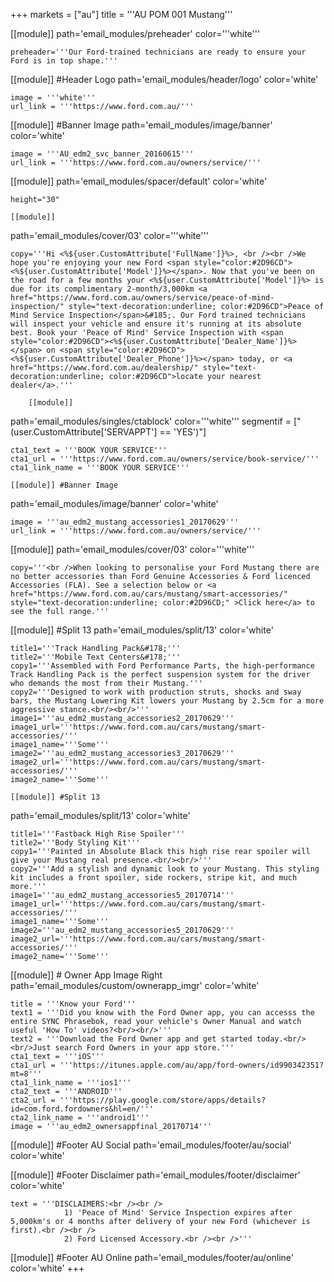 +++
markets = ["au"]
title = '''AU POM 001 Mustang'''

[[module]]
path='email_modules/preheader'
color='''white'''

	preheader='''Our Ford-trained technicians are ready to ensure your Ford is in top shape.'''


[[module]] #Header Logo
path='email_modules/header/logo'
color='white'

	image = '''white'''
	url_link = '''https://www.ford.com.au/'''


[[module]] #Banner Image
path='email_modules/image/banner'
color='white'

	image = '''AU_edm2_svc_banner_20160615'''
	url_link = '''https://www.ford.com.au/owners/service/'''

[[module]]
path='email_modules/spacer/default'
color='white'

	height="30"

	[[module]]
path='email_modules/cover/03'
color='''white'''

	copy='''Hi <%${user.CustomAttribute['FullName']}%>, <br /><br />We hope you're enjoying your new Ford <span style="color:#2D96CD"><%${user.CustomAttribute['Model']}%></span>. Now that you've been on the road for a few months your <%${user.CustomAttribute['Model']}%> is due for its complimentary 2-month/3,000km <a href="https://www.ford.com.au/owners/service/peace-of-mind-inspection/" style="text-decoration:underline; color:#2D96CD">Peace of Mind Service Inspection</span>&#185;. Our Ford trained technicians will inspect your vehicle and ensure it's running at its absolute best. Book your 'Peace of Mind' Service Inspection with <span style="color:#2D96CD"><%${user.CustomAttribute['Dealer_Name']}%></span> on <span style="color:#2D96CD"><%${user.CustomAttribute['Dealer_Phone']}%></span> today, or <a href="https://www.ford.com.au/dealership/" style="text-decoration:underline; color:#2D96CD">locate your nearest dealer</a>.'''

		[[module]]
path='email_modules/singles/ctablock'
color='''white'''
segmentif = ["(user.CustomAttribute['SERVAPPT'] == 'YES')"]

	cta1_text = '''BOOK YOUR SERVICE'''
	cta1_url = '''https://www.ford.com.au/owners/service/book-service/'''
	cta1_link_name = '''BOOK YOUR SERVICE'''
    
    [[module]] #Banner Image
path='email_modules/image/banner'
color='white'

	image = '''au_edm2_mustang_accessories1_20170629'''
	url_link = '''https://www.ford.com.au/owners/service/'''

[[module]]
path='email_modules/cover/03'
color='''white'''

	copy='''<br />When looking to personalise your Ford Mustang there are no better accessories than Ford Genuine Accessories & Ford licenced Accessories (FLA). See a selection below or <a href="https://www.ford.com.au/cars/mustang/smart-accessories/" style="text-decoration:underline; color:#2D96CD;" >Click here</a> to see the full range.'''

 [[module]] #Split 13
path='email_modules/split/13'
color='white'

	title1='''Track Handling Pack&#178;'''
	title2='''Mobile Text Centers&#178;'''
	copy1='''Assembled with Ford Performance Parts, the high-performance Track Handling Pack is the perfect suspension system for the driver who demands the most from their Mustang.'''
	copy2='''Designed to work with production struts, shocks and sway bars, the Mustang Lowering Kit lowers your Mustang by 2.5cm for a more aggressive stance.<br/><br/>'''
	image1='''au_edm2_mustang_accessories2_20170629'''
    image1_url='''https://www.ford.com.au/cars/mustang/smart-accessories/'''
    image1_name='''Some'''
    image2='''au_edm2_mustang_accessories3_20170629'''
    image2_url='''https://www.ford.com.au/cars/mustang/smart-accessories/'''
    image2_name='''Some'''
    
    [[module]] #Split 13
path='email_modules/split/13'
color='white'

	title1='''Fastback High Rise Spoiler'''
	title2='''Body Styling Kit'''
	copy1='''Painted in Absolute Black this high rise rear spoiler will give your Mustang real presence.<br/><br/>'''
	copy2='''Add a stylish and dynamic look to your Mustang. This styling kit includes a front spoiler, side rockers, stripe kit, and much more.'''
	image1='''au_edm2_mustang_accessories5_20170714''' image1_url='''https://www.ford.com.au/cars/mustang/smart-accessories/'''
    image1_name='''Some'''
    image2='''au_edm2_mustang_accessories5_20170629'''
    image2_url='''https://www.ford.com.au/cars/mustang/smart-accessories/'''
    image2_name='''Some'''
 
[[module]] # Owner App Image Right
path='email_modules/custom/ownerapp_imgr'
color='white'

	title = '''Know your Ford'''
	text1 = '''Did you know with the Ford Owner app, you can accesss the entire SYNC Phrasebok, read your vehicle's Owner Manual and watch useful 'How To' videos?<br/><br/>'''
	text2 = '''Download the Ford Owner app and get started today.<br/><br/>Just search Ford Owners in your app store.'''
	cta1_text = '''iOS'''
	cta1_url = '''https://itunes.apple.com/au/app/ford-owners/id990342351?mt=8'''
	cta1_link_name = '''ios1'''
	cta2_text = '''ANDROID'''
	cta2_url = '''https://play.google.com/store/apps/details?id=com.ford.fordowners&hl=en/'''
	cta2_link_name = '''android1'''
	image = '''au_edm2_ownersappfinal_20170714'''

[[module]] #Footer AU Social
path='email_modules/footer/au/social'
color='white'

[[module]] #Footer Disclaimer 
path='email_modules/footer/disclaimer'
color='white'

	text = '''DISCLAIMERS:<br /><br />
				1) 'Peace of Mind' Service Inspection expires after 5,000km's or 4 months after delivery of your new Ford (whichever is first).<br /><br /> 
				2) Ford Licensed Accessory.<br /><br />'''

[[module]] #Footer AU Online
path='email_modules/footer/au/online'
color='white'
+++